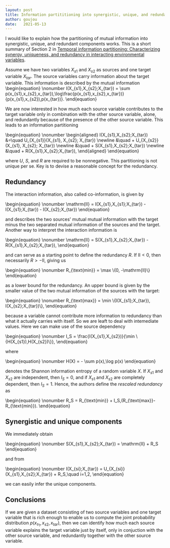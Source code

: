 ```yaml
---
layout: post
title: Information partititioning into synergistic, unique, and redundant components
author: goujou
date:   2021-05-13
---
```

I would like to explain how the partitioning of mutual information into synergistic, unique, and redundant components works.
This is a short summary of Section 2 in [Temporal information partitioning: Characterizing synergy, uniqueness, and redundancy in interacting environmental variables](http://doi.org/10.1002/2016WR020216).

Assume we have two variables $X_{s1}$ and $X_{s2}$ as sources and one target variable $X_{tar}$.
The source variables carry information about the target variable.
This information is described by the mutual information
\begin{equation}
    \nonumber
    I(X_{s1},X_{s2};X_{tar}) = \sum p(x_{s1},x_{s2},x_{tar})\,\log\frac{p(x_{s1},x_{s2},x_{tar})}{p(x_{s1},x_{s2})\,p(x_{tar})}.
\end{equation}

We are now interested in how much each source variable contributes to the target variable only in combination with the other source variable, alone, and redundantly because of the presence of the other source variable.
This leads to an information partitioning

\begin{equation}
    \nonumber
    \begin{aligned}
        I(X_{s1},X_{s2};X_{tar}) &=\quad U_{X_{s1}}(X_{s1}, X_{s2}; X_{tar}) \newline
        &\quad + U_{X_{s2}}(X_{s1}, X_{s2}; X_{tar}) \newline
        &\quad + S(X_{s1},X_{s2};X_{tar}) \newline
        &\quad + R(X_{s1},X_{s2};X_{tar}),
    \end{aligned}
\end{equation}

where $U$, $S$, and $R$ are required to be nonnegative.
This partitioning is not unique per se.
Key is to devise a reasonable concept for the redundancy.

## Redundancy
The interaction information, also called co-information, is given by

\begin{equation}
    \nonumber
    \mathrm{II} = I(X_{s1},X_{s1};X_{tar}) - I(X_{s1};X_{tar}) - I(X_{s2};X_{tar})
\end{equation}

and describes the two sources' mutual mutual information with the target minus the two separated mutual information of the sources and the target.
Another way to interpret the interaction information is

\begin{equation}
    \nonumber
    \mathrm{II} = S(X_{s1},X_{s2};X_{tar}) - R(X_{s1},X_{s2};X_{tar}),
\end{equation}

and can serve as a starting point to define the redundancy $R$.
If $\mathrm{II}<0$, then necessarily $R>-\mathrm{II}$, giving us

\begin{equation}
    \nonumber
    R_{\text{min}} = \max \\{0, -\mathrm{II}\\}
\end{equation}

as a lower bound for the redundancy.
An upper bound is given by the smaller value of the two mutual information of the sources with the target:

\begin{equation}
    \nonumber
    R_{\text{max}} = \min \\{I(X_{s1};X_{tar}), I(X_{s2};X_{tar})\\},
\end{equation}

because a variable cannot contribute more information to redundancy than what it actually carries with itself.
So we are leaft to deal with intemediate values.
Here we can make use of the source dependency

\begin{equation}
    \nonumber
    I_S = \frac{I(X_{s1},X_{s2})}{\min \\{H(X_{s1}),H(X_{s2})\\}},
\end{equation}

where 

\begin{equation}
    \nonumber
    H(X) = - \sum p(x)\,\log p(x)
\end{equation}

denotes the Shannon information entropy of a random variable $X$.
If $X_{s1}$ and $X_{s2}$ are independent, then $I_S=0$, and if $X_{s1}$ and $X_{s2}$ are completely dependent, then $I_S=1$.
Hence, the authors define the *rescaled redundancy* as

\begin{equation}
    \nonumber
    R_S = R_{\text{min}} + I_S\,(R_{\text{max}}-R_{\text{min}}).
\end{equation}

## Synergistic and unique components
We immediately obtain

\begin{equation}
    \nonumber
    S(X_{s1},X_{s2};X_{tar}) = \mathrm{II} + R_S
\end{equation}

and from

\begin{equation}
    \nonumber
    I(X_{si};X_{tar}) = U_{X_{si}}(X_{s1},X_{s2};X_{tar}) + R_S,\quad i=1,2,
\end{equation}

we can easily infer the unique components.

## Conclusions

If we are given a dataset consisting of two source variables and one target variable that is rich enough to enable us to compute the joint probability distribution $p(x_{s_1},x_{s2},x_{tar})$, then we can identify how much each source variable explains the target variable just by itself, only in conjuction with the other source variable, and redundantly together with the other source variable.

